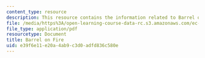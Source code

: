 ```yaml
---
content_type: resource
description: This resource contains the information related to Barrel on Fire.
file: /media/https%3A/open-learning-course-data-rc.s3.amazonaws.com/ec-711-d-lab-energy-spring-2011/e39f6e11e20a4ab9c3d0adfd836c580e_MITEC_711S11_proj_rptfire.pdf
file_type: application/pdf
resourcetype: Document
title: Barrel on Fire
uid: e39f6e11-e20a-4ab9-c3d0-adfd836c580e
---
```

